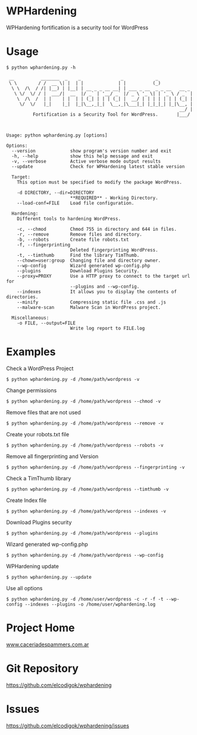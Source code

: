 WPHardening
===========

WPHardening fortification is a security tool for WordPress


Usage
=====

    $ python wphardening.py -h 

     __          _______  _    _               _            _
     \ \        / /  __ \| |  | |             | |          (_)
      \ \  /\  / /| |__) | |__| | __ _ _ __ __| | ___ _ __  _ _ __   __ _
       \ \/  \/ / |  ___/|  __  |/ _` | '__/ _` |/ _ \ '_ \| | '_ \ / _` |
        \  /\  /  | |    | |  | | (_| | | | (_| |  __/ | | | | | | | (_| |
         \/  \/   |_|    |_|  |_|\__,_|_|  \__,_|\___|_| |_|_|_| |_|\__, |
                                                                     __/ |
              Fortification is a Security Tool for WordPress.       |___/
    


    Usage: python wphardening.py [options]

    Options:
      --version             show program's version number and exit
      -h, --help            show this help message and exit
      -v, --verbose         Active verbose mode output results
      --update              Check for WPHardening latest stable version

      Target:
        This option must be specified to modify the package WordPress.

        -d DIRECTORY, --dir=DIRECTORY
                            **REQUIRED** - Working Directory.
        --load-conf=FILE    Load file configuration.

      Hardening:
        Different tools to hardening WordPress.

        -c, --chmod         Chmod 755 in directory and 644 in files.
        -r, --remove        Remove files and directory.
        -b, --robots        Create file robots.txt
        -f, --fingerprinting
                            Deleted fingerprinting WordPress.
        -t, --timthumb      Find the library TimThumb.
        --chown=user:group  Changing file and directory owner.
        --wp-config         Wizard generated wp-config.php
        --plugins           Download Plugins Security.
        --proxy=PROXY       Use a HTTP proxy to connect to the target url for
                            --plugins and --wp-config.
        --indexes           It allows you to display the contents of directories.
        --minify            Compressing static file .css and .js
        --malware-scan      Malware Scan in WordPress project.

      Miscellaneous:
        -o FILE, --output=FILE
                            Write log report to FILE.log


Examples
========

Check a WordPress Project

    $ python wphardening.py -d /home/path/wordpress -v

Change permissions

    $ python wphardening.py -d /home/path/wordpress --chmod -v

Remove files that are not used

    $ python wphardening.py -d /home/path/wordpress --remove -v

Create your robots.txt file

    $ python wphardening.py -d /home/path/wordpress --robots -v

Remove all fingerprinting and Version

    $ python wphardening.py -d /home/path/wordpress --fingerprinting -v

Check a TimThumb library

    $ python wphardening.py -d /home/path/wordpress --timthumb -v

Create Index file

    $ python wphardening.py -d /home/path/wordpress --indexes -v

Download Plugins security

    $ python wphardening.py -d /home/path/wordpress --plugins

Wizard generated wp-config.php

    $ python wphardening.py -d /home/path/wordpress --wp-config

WPHardening update

    $ python wphardening.py --update

Use all options

    $ python wphardening.py -d /home/user/wordpress -c -r -f -t --wp-config --indexes --plugins -o /home/user/wphardening.log


Project Home
============

www.caceriadespammers.com.ar


Git Repository
==============

https://github.com/elcodigok/wphardening


Issues
======

https://github.com/elcodigok/wphardening/issues